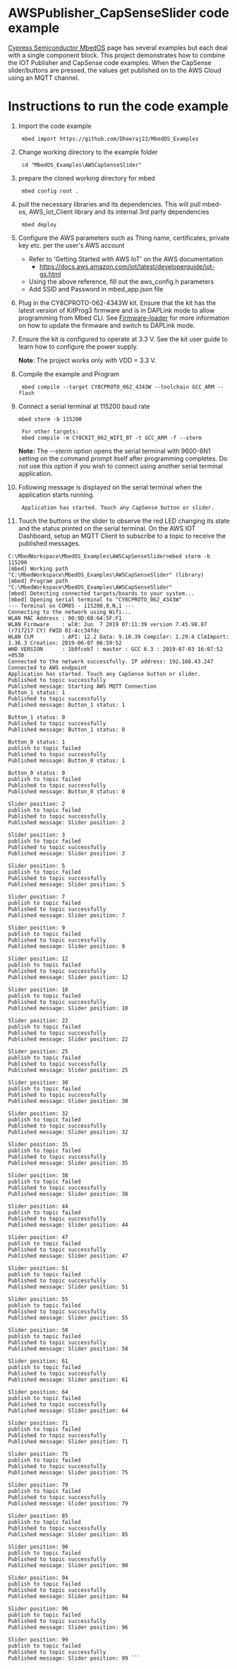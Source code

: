 # AWSPublisher_CapSenseSlider code example
[Cypress Semiconductor MbedOS](https://os.mbed.com/teams/Cypress/) page has several examples but each deal with a single component block. This project demonstrates how to combine the IOT Publisher and CapSense code examples. When the CapSense slider/buttons are pressed, the values get published on to the AWS Cloud using an MQTT channel.

# Instructions to run the code example

1. Import the code example

        mbed import https://github.com/Dheeraj22/MbedOS_Examples

2. Change working directory to the example folder  
   
        cd "MbedOS_Examples\AWSCapSenseSlider"

3. prepare the cloned working directory for mbed
        
        mbed config root .

4. pull the necessary libraries and its dependencies.
This will pull mbed-os, AWS_Iot_Client library and its internal 3rd party dependencies

        mbed deploy

5. Configure the AWS parameters such as Thing name, certificates, private key etc. per the user's AWS account
	- Refer to 'Getting Started with AWS IoT' on the AWS documentation
	    - https://docs.aws.amazon.com/iot/latest/developerguide/iot-gs.html
	- Using the above reference, fill out the aws_config.h parameters
	- Add SSID and Password in mbed_app.json file

6. Plug in the CY8CPROTO-062-4343W kit. Ensure that the kit has the latest version of KitProg3 firmware and is in DAPLink mode to allow programming from Mbed CLI. See [Firmware-loader](https://github.com/cypresssemiconductorco/Firmware-loader) for more information on how to update the firmware and switch to DAPLink mode. 

7. Ensure the kit is configured to operate at 3.3 V. See the kit user guide to learn how to configure the power supply. 

    **Note**: The project works only with VDD = 3.3 V. 

8. Compile the example and Program

        mbed compile --target CY8CPROTO_062_4343W --toolchain GCC_ARM --flash

9. Connect a serial terminal at 115200 baud rate

	```
	mbed sterm -b 115200
	```
	
        For other targets:
        mbed compile -m CY8CKIT_062_WIFI_BT -t GCC_ARM -f --sterm

    **Note:** The *--sterm* option opens the serial terminal with 9600-8N1 setting on the command prompt itself after programming completes. Do not use this option if you wish to connect using another serial terminal application.

9. Following message is displayed on the serial terminal when the application starts running.

        Application has started. Touch any CapSense button or slider.

10. Touch the buttons or the slider to observe the red LED changing its state and the status printed on the serial terminal. On the AWS IOT Dashboard, setup an MQTT Client to subscribe to a topic to receive the published messages. 

``` Output Log 
C:\MbedWorkspace\MbedOS_Examples\AWSCapSenseSlider>mbed sterm -b 115200
[mbed] Working path "C:\MbedWorkspace\MbedOS_Examples\AWSCapSenseSlider" (library)
[mbed] Program path "C:\MbedWorkspace\MbedOS_Examples\AWSCapSenseSlider"
[mbed] Detecting connected targets/boards to your system...
[mbed] Opening serial terminal to "CY8CPROTO_062_4343W"
--- Terminal on COM85 - 115200,8,N,1 ---
Connecting to the network using Wifi...
WLAN MAC Address : 00:9D:6B:64:5F:F1
WLAN Firmware    : wl0: Jun  7 2019 07:11:39 version 7.45.98.87 (r717217 CY) FWID 01-4cc34fdc
WLAN CLM         : API: 12.2 Data: 9.10.39 Compiler: 1.29.4 ClmImport: 1.36.3 Creation: 2019-06-07 06:59:52
WHD VERSION      : 1b9fceb7 : master : GCC 6.3 : 2019-07-03 16:07:52 +0530
Connected to the network successfully. IP address: 192.168.43.247
Connected to AWS endpoint
Application has started. Touch any CapSense button or slider.
Published to topic successfully
Published message: Starting AWS MQTT Connection
Button_1 status: 1
Published to topic successfully
Published message: Button_1 status: 1

Button_1 status: 0
Published to topic successfully
Published message: Button_1 status: 0

Button_0 status: 1
publish to topic failed
Published to topic successfully
Published message: Button_0 status: 1

Button_0 status: 0
publish to topic failed
Published to topic successfully
Published message: Button_0 status: 0

Slider position: 2
publish to topic failed
Published to topic successfully
Published message: Slider position: 2

Slider position: 3
publish to topic failed
Published to topic successfully
Published message: Slider position: 3

Slider position: 5
publish to topic failed
Published to topic successfully
Published message: Slider position: 5

Slider position: 7
publish to topic failed
Published to topic successfully
Published message: Slider position: 7

Slider position: 9
publish to topic failed
Published to topic successfully
Published message: Slider position: 9

Slider position: 12
publish to topic failed
Published to topic successfully
Published message: Slider position: 12

Slider position: 18
publish to topic failed
Published to topic successfully
Published message: Slider position: 18

Slider position: 22
publish to topic failed
Published to topic successfully
Published message: Slider position: 22

Slider position: 25
publish to topic failed
Published to topic successfully
Published message: Slider position: 25

Slider position: 30
publish to topic failed
Published to topic successfully
Published message: Slider position: 30

Slider position: 32
publish to topic failed
Published to topic successfully
Published message: Slider position: 32

Slider position: 35
publish to topic failed
Published to topic successfully
Published message: Slider position: 35

Slider position: 38
publish to topic failed
Published to topic successfully
Published message: Slider position: 38

Slider position: 44
publish to topic failed
Published to topic successfully
Published message: Slider position: 44

Slider position: 47
publish to topic failed
Published to topic successfully
Published message: Slider position: 47

Slider position: 51
publish to topic failed
Published to topic successfully
Published message: Slider position: 51

Slider position: 55
publish to topic failed
Published to topic successfully
Published message: Slider position: 55

Slider position: 58
publish to topic failed
Published to topic successfully
Published message: Slider position: 58

Slider position: 61
publish to topic failed
Published to topic successfully
Published message: Slider position: 61

Slider position: 64
publish to topic failed
Published to topic successfully
Published message: Slider position: 64

Slider position: 71
publish to topic failed
Published to topic successfully
Published message: Slider position: 71

Slider position: 75
publish to topic failed
Published to topic successfully
Published message: Slider position: 75

Slider position: 79
publish to topic failed
Published to topic successfully
Published message: Slider position: 79

Slider position: 85
publish to topic failed
Published to topic successfully
Published message: Slider position: 85

Slider position: 90
publish to topic failed
Published to topic successfully
Published message: Slider position: 90

Slider position: 94
publish to topic failed
Published to topic successfully
Published message: Slider position: 94

Slider position: 96
publish to topic failed
Published to topic successfully
Published message: Slider position: 96

Slider position: 99
publish to topic failed
Published to topic successfully
Published message: Slider position: 99 ```
